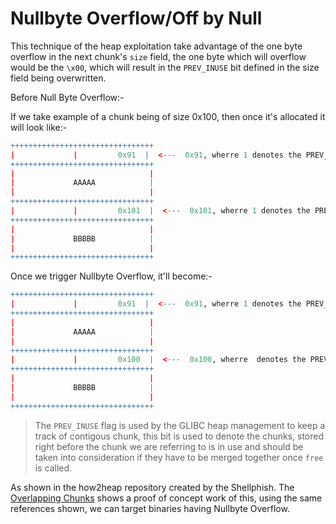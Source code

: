 # Nullbyte Overflow/Off by Null

This technique of the heap exploitation take advantage of the one byte overflow in the next chunk's `size` field, the one byte which will overflow would be the `\x00`, which will result in the `PREV_INUSE` bit defined in the size field being overwritten.


Before Null Byte Overflow:-

If we take example of a chunk being of size 0x100, then once it's allocated it will look like:-


```r
++++++++++++++++++++++++++++++++
|             |         0x91  |  <---  0x91, wherre 1 denotes the PREV_INUSE flag
++++++++++++++++++++++++++++++++
|                              |
|             AAAAA            |
|                              |
++++++++++++++++++++++++++++++++
|             |         0x101  |  <---  0x101, wherre 1 denotes the PREV_INUSE flag is enabled
++++++++++++++++++++++++++++++++
|                              |
|             BBBBB            |
|                              |
++++++++++++++++++++++++++++++++
```

Once we trigger Nullbyte Overflow, it'll become:-


```r
++++++++++++++++++++++++++++++++
|             |         0x91  |  <---  0x91, wherre 1 denotes the PREV_INUSE flag
++++++++++++++++++++++++++++++++
|                              |
|             AAAAA            |
|                              |
++++++++++++++++++++++++++++++++
|             |         0x100  |  <---  0x100, wherre  denotes the PREV_INUSE flag is disabled
++++++++++++++++++++++++++++++++
|                              |
|             BBBBB            |
|                              |
++++++++++++++++++++++++++++++++
```
> The `PREV_INUSE` flag is used by the GLIBC heap management to keep a track of contigous chunk, this bit is used to denote the chunks, stored right before the chunk we are referring to is in use and should be taken into consideration if they have to be merged together once `free` is called.

As shown in the how2heap repository created by the Shellphish. The [Overlapping Chunks]() shows a proof of concept work of this, using the same references shown, we can target binaries having Nullbyte Overflow.

```C
